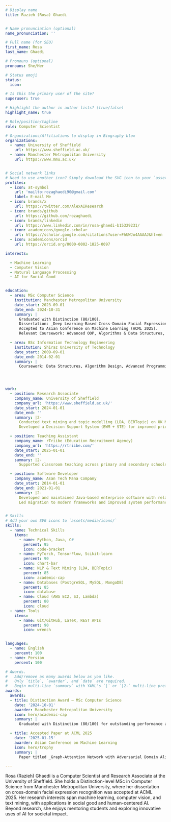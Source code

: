 ```yaml
---
# Display name
title: Razieh (Rosa) Ghaedi


# Name pronunciation (optional)
name_pronunciation: ''

# Full name (for SEO)
first_name: Rosa
last_name: Ghaedi

# Pronouns (optional)
pronouns: She/Her

# Status emoji
status:
  icon: 

# Is this the primary user of the site?
superuser: true

# Highlight the author in author lists? (true/false)
highlight_name: true

# Role/position/tagline
role: Computer Scientist

# Organizations/Affiliations to display in Biography blox
organizations:
  - name: University of Sheffield
    url: https://www.sheffield.ac.uk/
  - name: Manchester Metropolitan University
    url: https://www.mmu.ac.uk/


# Social network links
# Need to use another icon? Simply download the SVG icon to your `assets/media/icons/` folder.
profiles:
  - icon: at-symbol
    url: 'mailto:rozaghaedi90@gmail.com'
    label: E-mail Me
  - icon: brands/x
    url: https://twitter.com/AlexAIResearch
  - icon: brands/github
    url: https://github.com/rozaghaedi
  - icon: brands/linkedin
    url: https://www.linkedin.com/in/rosa-ghaedi-b15329231/
  - icon: academicons/google-scholar
    url: https://scholar.google.com/citations?user=FhUWJo4AAAAJ&hl=en
  - icon: academicons/orcid
    url: https://orcid.org/0000-0002-1825-0097

interests:

  - Machine Learning
  - Computer Vision
  - Natural Language Processing
  - AI for Social Good


education:
  - area: MSc Computer Science
    institution: Manchester Metropolitan University
    date_start: 2023-09-01
    date_end: 2024-10-31
    summary: |
      Graduated with Distinction (80/100).  
      Dissertation: _Deep Learning-Based Cross-Domain Facial Expression Recognition_ (Grade: 80/100).  
      Accepted to Asian Conference on Machine Learning (ACML 2025).  
      Relevant Coursework: Advanced OOP, Algorithms & Data Structures, Cloud & Enterprise Development, AI Ethics & Governance.

  - area: BSc Information Technology Engineering
    institution: Shiraz University of Technology
    date_start: 2009-09-01
    date_end: 2014-02-01
    summary: |
      Coursework: Data Structures, Algorithm Design, Advanced Programming, Operating Systems, Artificial Intelligence, Database Design.




work:
  - position: Research Associate
    company_name: University of Sheffield
    company_url: 'https://www.sheffield.ac.uk/'
    date_start: 2024-01-01
    date_end: ''
    summary: |2-
      Conducted text mining and topic modelling (LDA, BERTopic) on UK Modern Slavery Act statements to evaluate grievance disclosures.  
      Developed a Decision Support System (BWM + STE) for improved prioritization and decision-making efficiency.

  - position: Teaching Assistant
    company_name: rTriibe (Education Recruitment Agency)
    company_url: 'https://rtriibe.com/'
    date_start: 2025-01-01
    date_end: ''
    summary: |2-
      Supported classroom teaching across primary and secondary schools, assisting in lesson delivery, student supervision, and one-to-one support.

  - position: Software Developer
    company_name: Asan Tech Mana Company
    date_start: 2014-01-01
    date_end: 2021-01-01
    summary: |2-
      Developed and maintained Java-based enterprise software with relational databases.  
      Led migration to modern frameworks and improved system performance and maintainability.


# Skills
# Add your own SVG icons to `assets/media/icons/`
skills:
  - name: Technical Skills
    items:
      - name: Python, Java, C#
        percent: 95
        icon: code-bracket
      - name: PyTorch, TensorFlow, Scikit-learn
        percent: 90
        icon: chart-bar
      - name: NLP & Text Mining (LDA, BERTopic)
        percent: 85
        icon: academic-cap
      - name: Databases (PostgreSQL, MySQL, MongoDB)
        percent: 85
        icon: database
      - name: Cloud (AWS EC2, S3, Lambda)
        percent: 80
        icon: cloud
  - name: Tools
    items:
      - name: Git/GitHub, LaTeX, REST APIs
        percent: 90
        icon: wrench


languages:
  - name: English
    percent: 100
  - name: Persian
    percent: 100

# Awards.
#   Add/remove as many awards below as you like.
#   Only `title`, `awarder`, and `date` are required.
#   Begin multi-line `summary` with YAML's `|` or `|2-` multi-line prefix and indent 2 spaces below.
awards:
  awards:
  - title: Distinction Award – MSc Computer Science
    date: '2024-10-01'
    awarder: Manchester Metropolitan University
    icon: hero/academic-cap
    summary: |
      Graduated with Distinction (80/100) for outstanding performance and research excellence.

  - title: Accepted Paper at ACML 2025
    date: '2025-01-15'
    awarder: Asian Conference on Machine Learning
    icon: hero/trophy
    summary: |
      Paper titled _Graph-Attention Network with Adversarial Domain Alignment for Robust Cross-Domain Facial Expression Recognition_ accepted at ACML 2025.

---
```


Rosa (Razieh) Ghaedi is a Computer Scientist and Research Associate at the University of Sheffield. 
She holds a Distinction-level MSc in Computer Science from Manchester Metropolitan University, 
where her dissertation on cross-domain facial expression recognition was accepted at ACML 2025. 
Her research interests span machine learning, computer vision, and text mining, 
with applications in social good and human-centered AI. 
Beyond research, she enjoys mentoring students and exploring innovative uses of AI for societal impact.

